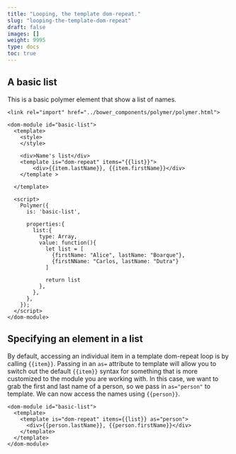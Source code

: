 ```yaml
---
title: "Looping, the template dom-repeat."
slug: "looping-the-template-dom-repeat"
draft: false
images: []
weight: 9995
type: docs
toc: true
---
```


## A basic list
This is a basic polymer element that show a list of names.

    <link rel="import" href="../bower_components/polymer/polymer.html">
    
    <dom-module id="basic-list">
      <template>
        <style>
        </style>
    
        <div>Name's list</div>
        <template is="dom-repeat" items="{{list}}">
            <div>{{item.lastName}}, {{item.firstName}}</div>
        </template >
    
      </template>
    
      <script>
        Polymer({
          is: 'basic-list',
    
          properties:{
            list:{
              type: Array,
              value: function(){
                let list = [
                  {firstName: "Alice", lastName: "Boarque"},
                  {firstNName: "Carlos, lastName: "Dutra"}
                ]        
    
                return list
              },
            },
          },
        });
      </script>
    </dom-module>


## Specifying an element in a list
By default, accessing an individual item in a template dom-repeat loop is by calling `{{item}}`. Passing in an `as=` attribute to template will allow you to switch out the default `{{item}}` syntax for something that is more customized to the module you are working with. In this case, we want to grab the first and last name of a person, so we pass in `as="person"` to template. We can now access the names using `{{person}}`.
    
    <dom-module id="basic-list">
      <template>
        <template is="dom-repeat" items={{list}} as="person">
          <div>{{person.lastName}}, {{person.firstName}}</div>
        </template>
      </template>
    </dom-module>

